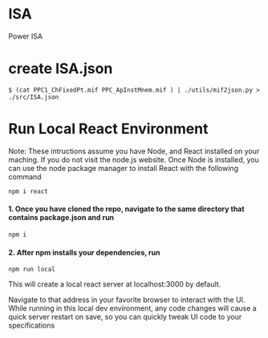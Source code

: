 # ISA

Power ISA

# create ISA.json

```
$ (cat PPC1_ChFixedPt.mif PPC_ApInstMnem.mif ) | ./utils/mif2json.py > ./src/ISA.json
```

# Run Local React Environment

Note: These intructions assume you have Node, and React installed on your maching. If you do not visit the node.js website.
Once Node is installed, you can use the node package manager to install React with the following command

```
npm i react
```

#### 1. Once you have cloned the repo, navigate to the same directory that contains package.json and run

```
npm i
```

#### 2. After npm installs your dependencies, run

```
npm run local
```

This will create a local react server at localhost:3000 by default.

Navigate to that address in your favorite browser to interact with the UI.
While running in this local dev environment, any code changes will cause a quick
server restart on save, so you can quickly tweak UI code to your specifications
